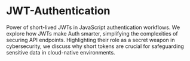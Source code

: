 # JWT-Authentication
Power of short-lived JWTs in JavaScript authentication workflows. We explore how JWTs make Auth smarter, simplifying the complexities of securing API endpoints. Highlighting their role as a secret weapon in cybersecurity, we discuss why short tokens are crucial for safeguarding sensitive data in cloud-native environments.
